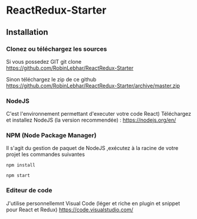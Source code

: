 # ReactRedux-Starter

##  Installation 

### Clonez ou téléchargez les sources

Si vous possedez GIT
git clone https://github.com/RobinLebhar/ReactRedux-Starter

Sinon téléchargez le zip de ce github 
https://github.com/RobinLebhar/ReactRedux-Starter/archive/master.zip

### NodeJS

C'est l'environnement permettant d'executer votre code React)
Téléchargez et installez NodeJS (la version recommendée) : https://nodejs.org/en/


### NPM (Node Package Manager)

Il s'agit du gestion de paquet de NodeJS ,exécutez à la racine de votre projet les commandes suivantes 
```
npm install

npm start
```
  
 ### Editeur de code
 
 J'utilise personnellemnt Visual Code (léger  et riche en plugin et snippet  pour React et Redux)
 https://code.visualstudio.com/

